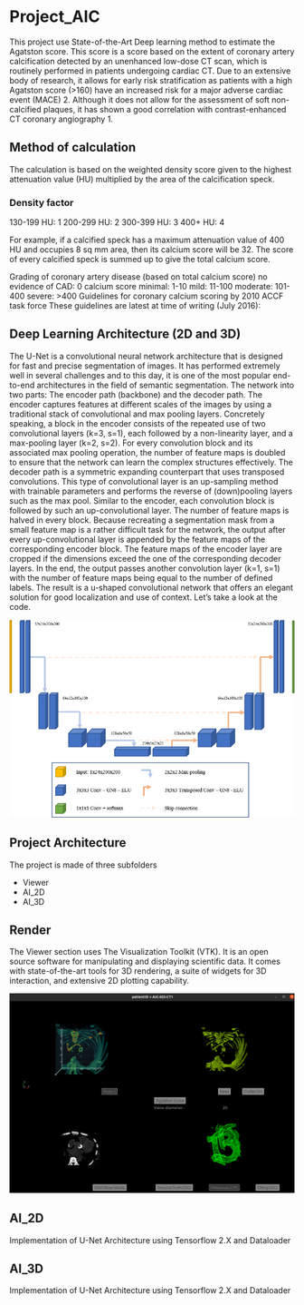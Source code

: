 # Project_AIC

This project use State-of-the-Art Deep learning method to estimate the Agatston score.
This score is a score based on the extent of coronary artery calcification detected by an unenhanced low-dose CT scan, which is routinely performed in patients undergoing cardiac CT. Due to an extensive body of research, it allows for early risk stratification as patients with a high Agatston score (>160) have an increased risk for a major adverse cardiac event (MACE) 2. Although it does not allow for the assessment of soft non-calcified plaques, it has shown a good correlation with contrast-enhanced CT coronary angiography 1. 

## Method of calculation
The calculation is based on the weighted density score given to the highest attenuation value (HU) multiplied by the area of the calcification speck.

### Density factor
130-199 HU: 1
200-299 HU: 2
300-399 HU: 3
400+ HU: 4

For example, if a calcified speck has a maximum attenuation value of 400 HU and occupies 8 sq mm area, then its calcium score will be 32.
The score of every calcified speck is summed up to give the total calcium score.  

Grading of coronary artery disease (based on total calcium score)
no evidence of CAD: 0 calcium score
minimal: 1-10
mild: 11-100
moderate: 101-400
severe: >400
Guidelines for coronary calcium scoring by 2010 ACCF task force
These guidelines are latest at time of writing (July 2016):

## Deep Learning Architecture (2D and 3D)

The U-Net is a convolutional neural network architecture that is designed for fast and precise segmentation of images. It has performed extremely well in several challenges and to this day, it is one of the most popular end-to-end architectures in the field of semantic segmentation.
The network into two parts: The encoder path (backbone) and the decoder path. The encoder captures features at different scales of the images by using a traditional stack of convolutional and max pooling layers. Concretely speaking, a block in the encoder consists of the repeated use of two convolutional layers (k=3, s=1), each followed by a non-linearity layer, and a max-pooling layer (k=2, s=2). For every convolution block and its associated max pooling operation, the number of feature maps is doubled to ensure that the network can learn the complex structures effectively.
The decoder path is a symmetric expanding counterpart that uses transposed convolutions. This type of convolutional layer is an up-sampling method with trainable parameters and performs the reverse of (down)pooling layers such as the max pool. Similar to the encoder, each convolution block is followed by such an up-convolutional layer. The number of feature maps is halved in every block. Because recreating a segmentation mask from a small feature map is a rather difficult task for the network, the output after every up-convolutional layer is appended by the feature maps of the corresponding encoder block. The feature maps of the encoder layer are cropped if the dimensions exceed the one of the corresponding decoder layers.
In the end, the output passes another convolution layer (k=1, s=1) with the number of feature maps being equal to the number of defined labels. The result is a u-shaped convolutional network that offers an elegant solution for good localization and use of context. Let’s take a look at the code.

![alt gui](img/unet.png "UNet Model")

## Project Architecture

The project is made of three subfolders
- Viewer
- AI_2D
- AI_3D
## Render

The Viewer section uses The Visualization Toolkit (VTK). It is an open source software for manipulating and displaying scientific data. It comes with state-of-the-art tools for 3D rendering, a suite of widgets for 3D interaction, and extensive 2D plotting capability.

![alt gui](img/gui_render.jpg "Gui Render")

## AI_2D

Implementation of U-Net Architecture using Tensorflow 2.X and Dataloader

## AI_3D

Implementation of U-Net Architecture using Tensorflow 2.X and Dataloader
